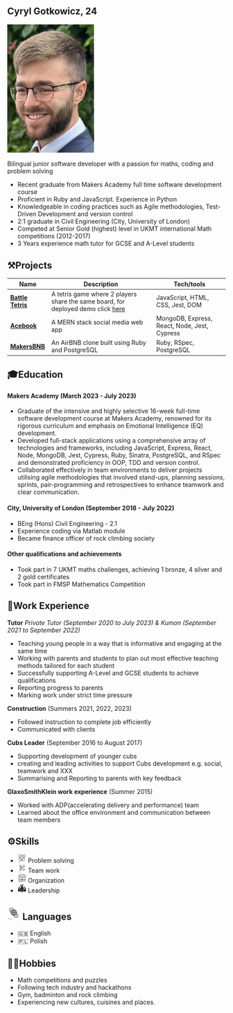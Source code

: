 ## Cyryl Gotkowicz, 24 
<img src="IMG_9471.png" alt="pic" width="200"/>

Bilingual junior software developer with a passion for maths, coding and problem solving
- Recent graduate from Makers Academy full time software development course
- Proficient in Ruby and JavaScript. Experience in Python
- Knowledgeable in coding practices such as Agile methodologies, Test-Driven Development and version control
- 2:1 graduate in Civil Engineering (City, University of London)
- Competed at Senior Gold (highest) level in UKMT international Math competitions (2012-2017)
- 3 Years experience math tutor for GCSE and A-Level students

## ⚒️Projects

| Name                         | Description       | Tech/tools        |
| ---------------------------- | ----------------- | ----------------- |
| [**Battle Tetris**](https://github.com/CKMurison/Tetris)            | A tetris game where 2 players share the same board, for deployed demo click [here](https://michael-szczepanski.itch.io/battle-tetris) | JavaScript, HTML, CSS, Jest, DOM |
| [**Acebook**](https://github.com/cshjp/acebook-team-earth) | A MERN stack social media web app | MongoDB, Express, React, Node, Jest, Cypress |
| [**MakersBNB**](https://github.com/bwilton93/makersbnb) | An AirBNB clone built using Ruby and PostgreSQL | Ruby, RSpec, PostgreSQL |

## 🎓Education

#### Makers Academy (March 2023 - July 2023)
- Graduate of the intensive and highly selective 16-week full-time software development course at Makers Academy, renowned for its rigorous curriculum and emphasis on Emotional Intelligence (EQ) development.
- Developed full-stack applications using a comprehensive array of technologies and frameworks, including JavaScript, Express, React, Node, MongoDB, Jest, Cypress, Ruby, Sinatra, PostgreSQL, and RSpec and demonstrated proficiency in OOP, TDD and version control.
- Collaborated effectively in team environments to deliver projects utilising agile methodologies that involved stand-ups, planning sessions, sprints, pair-programming and retrospectives to enhance teamwork and clear communication.

#### City, University of London (September 2018 - July 2022)
- BEng (Hons) Civil Engineering - 2.1
- Experience coding via Matlab module
- Became finance officer of rock climbing society

#### Other qualifications and achievements

- Took part in 7 UKMT maths challenges, achieving 1 bronze, 4 silver and 2 gold certificates
- Took part in FMSP Mathematics Competition 
<!-- add codewars -->
<!-- add udemy course -->

## 💼Work Experience

**Tutor** 
_Private Tutor (September 2020 to July 2023)  & Kumon (September 2021 to September 2022)_

- Teaching young people in a way that is informative and engaging at the same time
- Working with parents and students to plan out most effective teaching methods tailored for each student
- Successfully supporting A-Level and GCSE students to achieve qualifications
- Reporting progress to parents
- Marking work under strict time pressure

**Construction** (Summers 2021, 2022, 2023)

- Followed instruction to complete job efficiently
- Communicated with clients

**Cubs Leader** (September 2016 to August 2017)

- Supporting development of younger cubs 
- creating and leading activities to support Cubs development e.g. social, teamwork and XXX
- Summarising and Reporting to parents with key feedback 

**GlaxoSmithKlein work experience** (Summer 2015)

- Worked with ADP(accelerating delivery and performance) team
- Learned about the office environment and communication between team members

## ⚙️Skills
- <img src="image-3.png" alt="drawing" width="20"/> Problem solving
- <img src="image-2.png" alt="drawing" width="20"/> Team work
- <img src="image-1.png" alt="drawing" width="20"/> Organization 
- <img src="image.png" alt="drawing" width="20"/> Leadership

## <img src="image-4.png" alt="drawing" width="30"/> Languages
- 🇬🇧 English
- 🇵🇱 Polish
<!-- #### Problem solving

I have always had a strong analytical mind set which I am constantly developing. From UKMT maths challenges during secondary school to a challenging engineering degree and finally to Makers Academy. At Makers Academy I focussed my problem solving skills on software developing which has quickly become my passion. At Makers Academy I enhanced my skills with Object-Oriented Programming (OOP) practices, allowing me to dissect difficult challenges into smaller manageable steps.

#### Team Work and Communication

I have had a lot of experience working in a team. During my time at university I have had many team projects, including an intensive 2 week project where as a team we had to work together effectively to find a way to accommodate everyone's schedules and divide the workload. At Makers Academy I amplified these skills through agile methodologies, delivering products efficiently and effectively in team projects working both remotely and in person. 

#### Organization and attention to detail

During my time at university and working as a tutor I am used to working efficiently under time pressure. I have developed an understanding of the importance of being organized to ensure that I can look back at any work I have done and understand it without any trouble. -->

<!-- languages -->

## 🧗‍♂️Hobbies

- Math competitions and puzzles
- Following tech industry and hackathons
- Gym, badminton and rock climbing
- Experiencing new cultures, cuisines and places.

